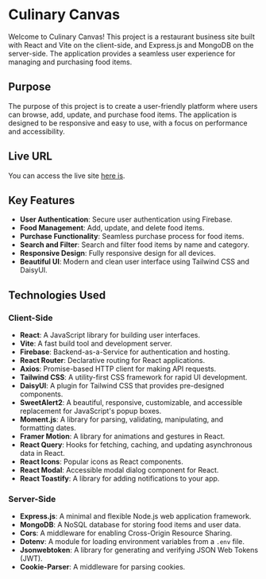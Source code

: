 # Culinary Canvas

Welcome to Culinary Canvas! This project is a restaurant business site built with React and Vite on the client-side, and Express.js and MongoDB on the server-side. The application provides a seamless user experience for managing and purchasing food items.

## Purpose

The purpose of this project is to create a user-friendly platform where users can browse, add, update, and purchase food items. The application is designed to be responsive and easy to use, with a focus on performance and accessibility.

## Live URL

You can access the live site [here is](https://b10-a11-task.web.app/).

## Key Features

- **User Authentication**: Secure user authentication using Firebase.
- **Food Management**: Add, update, and delete food items.
- **Purchase Functionality**: Seamless purchase process for food items.
- **Search and Filter**: Search and filter food items by name and category.
- **Responsive Design**: Fully responsive design for all devices.
- **Beautiful UI**: Modern and clean user interface using Tailwind CSS and DaisyUI.

## Technologies Used

### Client-Side

- **React**: A JavaScript library for building user interfaces.
- **Vite**: A fast build tool and development server.
- **Firebase**: Backend-as-a-Service for authentication and hosting.
- **React Router**: Declarative routing for React applications.
- **Axios**: Promise-based HTTP client for making API requests.
- **Tailwind CSS**: A utility-first CSS framework for rapid UI development.
- **DaisyUI**: A plugin for Tailwind CSS that provides pre-designed components.
- **SweetAlert2**: A beautiful, responsive, customizable, and accessible replacement for JavaScript's popup boxes.
- **Moment.js**: A library for parsing, validating, manipulating, and formatting dates.
- **Framer Motion**: A library for animations and gestures in React.
- **React Query**: Hooks for fetching, caching, and updating asynchronous data in React.
- **React Icons**: Popular icons as React components.
- **React Modal**: Accessible modal dialog component for React.
- **React Toastify**: A library for adding notifications to your app.

### Server-Side

- **Express.js**: A minimal and flexible Node.js web application framework.
- **MongoDB**: A NoSQL database for storing food items and user data.
- **Cors**: A middleware for enabling Cross-Origin Resource Sharing.
- **Dotenv**: A module for loading environment variables from a `.env` file.
- **Jsonwebtoken**: A library for generating and verifying JSON Web Tokens (JWT).
- **Cookie-Parser**: A middleware for parsing cookies.

